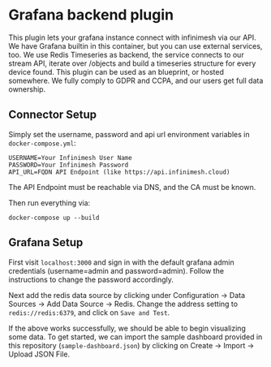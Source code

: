 # Grafana backend plugin

This plugin lets your grafana instance connect with infinimesh via our API. We have Grafana builtin in this container, but you can use external services, too. We use Redis Timeseries as backend, the service connects to our stream API, iterate over /objects and build a timeseries structure for every device found. This plugin can be used as an blueprint, or hosted somewhere. We fully comply to GDPR and CCPA, and our users get full data ownership.  

## Connector Setup

Simply set the username, password and api url environment variables in `docker-compose.yml`:
```
USERNAME=Your Infinimesh User Name  
PASSWORD=Your Infinimesh Password
API_URL=FQDN API Endpoint (like https://api.infinimesh.cloud)
```
The API Endpoint must be reachable via DNS, and the CA must be known.  
  
Then run everything via:

```
docker-compose up --build
```

## Grafana Setup

First visit `localhost:3000` and sign in with the default grafana admin credentials (username=admin and password=admin). Follow the instructions to change the password accordingly.

Next add the redis data source by clicking under Configuration -> Data Sources -> Add Data Source -> Redis. Change the address setting to `redis://redis:6379`, and click on `Save and Test`.

If the above works successfully, we should be able to begin visualizing some data. To get started, we can import the sample dashboard provided in this repository (`sample-dashboard.json`) by clicking on Create -> Import -> Upload JSON File.
